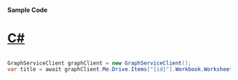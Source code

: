 #### Sample Code
# [C#](#tab/Csharp)

```C#

GraphServiceClient graphClient = new GraphServiceClient();
var title = await graphClient.Me.Drive.Items["{id}"].Workbook.Worksheets["{id|name}"].Charts["{name}"].Axes.ValueAxis.Title.Request().GetAsync();

```